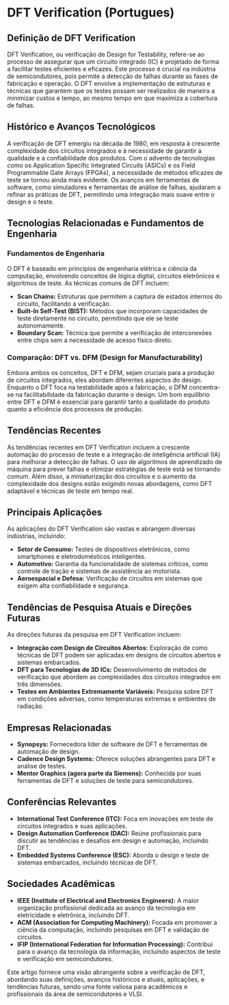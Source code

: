 # DFT Verification (Portugues)

## Definição de DFT Verification

DFT Verification, ou verificação de Design for Testability, refere-se ao processo de assegurar que um circuito integrado (IC) é projetado de forma a facilitar testes eficientes e eficazes. Este processo é crucial na indústria de semicondutores, pois permite a detecção de falhas durante as fases de fabricação e operação. O DFT envolve a implementação de estruturas e técnicas que garantem que os testes possam ser realizados de maneira a minimizar custos e tempo, ao mesmo tempo em que maximiza a cobertura de falhas.

## Histórico e Avanços Tecnológicos

A verificação de DFT emergiu na década de 1980, em resposta à crescente complexidade dos circuitos integrados e à necessidade de garantir a qualidade e a confiabilidade dos produtos. Com o advento de tecnologias como os Application Specific Integrated Circuits (ASICs) e os Field Programmable Gate Arrays (FPGAs), a necessidade de métodos eficazes de teste se tornou ainda mais evidente. Os avanços em ferramentas de software, como simuladores e ferramentas de análise de falhas, ajudaram a refinar as práticas de DFT, permitindo uma integração mais suave entre o design e o teste.

## Tecnologias Relacionadas e Fundamentos de Engenharia

### Fundamentos de Engenharia

O DFT é baseado em princípios de engenharia elétrica e ciência da computação, envolvendo conceitos de lógica digital, circuitos eletrônicos e algoritmos de teste. As técnicas comuns de DFT incluem:

- **Scan Chains:** Estruturas que permitem a captura de estados internos do circuito, facilitando a verificação.
- **Built-In Self-Test (BIST):** Métodos que incorporam capacidades de teste diretamente no circuito, permitindo que ele se teste autonomamente.
- **Boundary Scan:** Técnica que permite a verificação de interconexões entre chips sem a necessidade de acesso físico direto.

### Comparação: DFT vs. DFM (Design for Manufacturability)

Embora ambos os conceitos, DFT e DFM, sejam cruciais para a produção de circuitos integrados, eles abordam diferentes aspectos do design. Enquanto o DFT foca na testabilidade após a fabricação, o DFM concentra-se na facilitabilidade da fabricação durante o design. Um bom equilíbrio entre DFT e DFM é essencial para garantir tanto a qualidade do produto quanto a eficiência dos processos de produção.

## Tendências Recentes

As tendências recentes em DFT Verification incluem a crescente automação do processo de teste e a integração de inteligência artificial (IA) para melhorar a detecção de falhas. O uso de algoritmos de aprendizado de máquina para prever falhas e otimizar estratégias de teste está se tornando comum. Além disso, a miniaturização dos circuitos e o aumento da complexidade dos designs estão exigindo novas abordagens, como DFT adaptável e técnicas de teste em tempo real.

## Principais Aplicações

As aplicações do DFT Verification são vastas e abrangem diversas indústrias, incluindo:

- **Setor de Consumo:** Testes de dispositivos eletrônicos, como smartphones e eletrodomésticos inteligentes.
- **Automotivo:** Garantia da funcionalidade de sistemas críticos, como controle de tração e sistemas de assistência ao motorista.
- **Aeroespacial e Defesa:** Verificação de circuitos em sistemas que exigem alta confiabilidade e segurança.

## Tendências de Pesquisa Atuais e Direções Futuras

As direções futuras da pesquisa em DFT Verification incluem:

- **Integração com Design de Circuitos Abertos:** Exploração de como técnicas de DFT podem ser aplicadas em designs de circuitos abertos e sistemas embarcados.
- **DFT para Tecnologias de 3D ICs:** Desenvolvimento de métodos de verificação que abordem as complexidades dos circuitos integrados em três dimensões.
- **Testes em Ambientes Extremamente Variáveis:** Pesquisa sobre DFT em condições adversas, como temperaturas extremas e ambientes de radiação.

## Empresas Relacionadas

- **Synopsys:** Fornecedora líder de software de DFT e ferramentas de automação de design.
- **Cadence Design Systems:** Oferece soluções abrangentes para DFT e análise de testes.
- **Mentor Graphics (agora parte da Siemens):** Conhecida por suas ferramentas de DFT e soluções de teste para semicondutores.

## Conferências Relevantes

- **International Test Conference (ITC):** Foca em inovações em teste de circuitos integrados e suas aplicações.
- **Design Automation Conference (DAC):** Reúne profissionais para discutir as tendências e desafios em design e automação, incluindo DFT.
- **Embedded Systems Conference (ESC):** Aborda o design e teste de sistemas embarcados, incluindo técnicas de DFT.

## Sociedades Acadêmicas

- **IEEE (Institute of Electrical and Electronics Engineers):** A maior organização profissional dedicada ao avanço da tecnologia em eletricidade e eletrônica, incluindo DFT.
- **ACM (Association for Computing Machinery):** Focada em promover a ciência da computação, incluindo pesquisas em DFT e validação de circuitos.
- **IFIP (International Federation for Information Processing):** Contribui para o avanço da tecnologia da informação, incluindo aspectos de teste e verificação em semicondutores.

Este artigo fornece uma visão abrangente sobre a verificação de DFT, abordando suas definições, avanços históricos e atuais, aplicações, e tendências futuras, sendo uma fonte valiosa para acadêmicos e profissionais da área de semicondutores e VLSI.